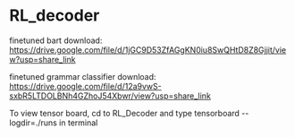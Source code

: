 # RL_decoder

finetuned bart download: https://drive.google.com/file/d/1jGC9D53ZfAGgKN0iu8SwQHtD8Z8Gjjit/view?usp=share_link

finetuned grammar classifier download: https://drive.google.com/file/d/12a9vwS-sxbR5LTDOLBNh4GZhoJ54Xbwr/view?usp=share_link

To view tensor board,
cd to RL_Decoder and type tensorboard --logdir=./runs in terminal

